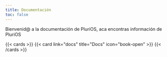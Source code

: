 ```yaml
---
title: Documentación
toc: false
---
```


Bienvenid@ a la documentación de PluriOS, aca encontras información de PluriOS

{{< cards >}}
  {{< card link="docs" title="Docs" icon="book-open" >}}
{{< /cards >}}

